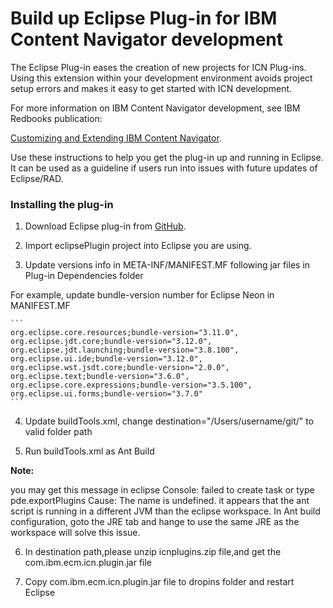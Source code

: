 # Build up Eclipse Plug-in for IBM Content Navigator development

The Eclipse Plug-in eases the creation of new projects for ICN Plug-ins. Using this extension within your development environment avoids project setup errors and makes it easy to get started with ICN development.

 For more information on IBM Content Navigator development, see IBM Redbooks publication:

[Customizing and Extending IBM Content Navigator](http://www.redbooks.ibm.com/Redbooks.nsf/RedpieceAbstracts/sg248055.html?Open).

Use these instructions to help you get the plug-in up and running in Eclipse. It can be used as a guideline if users run into issues with future updates of Eclipse/RAD.

### Installing the plug-in

1. Download Eclipse plug-in from [GitHub](https://github.com/ibm-ecm/ibm-content-navigator-samples/tree/master/eclipsePlugin).

2. Import eclipsePlugin project into Eclipse you are using.

3. Update versions info in META-INF/MANIFEST.MF following jar files in Plug-in Dependencies folder

For example, update bundle-version number for Eclipse Neon in MANIFEST.MF
   
    ```
    org.eclipse.core.resources;bundle-version="3.11.0",
    org.eclipse.jdt.core;bundle-version="3.12.0",
    org.eclipse.jdt.launching;bundle-version="3.8.100",
    org.eclipse.ui.ide;bundle-version="3.12.0",
    org.eclipse.wst.jsdt.core;bundle-version="2.0.0",
    org.eclipse.text;bundle-version="3.6.0",
    org.eclipse.core.expressions;bundle-version="3.5.100",
    org.eclipse.ui.forms;bundle-version="3.7.0"
    ```
    
4. Update buildTools.xml, change destination="/Users/username/git/"  to valid folder path

5. Run buildTools.xml as Ant Build

**Note:**

you may get this message in eclipse Console: failed to create task or type pde.exportPlugins Cause: The name is undefined.
it appears that the ant script is running in a different JVM than the eclipse workspace.
In Ant build configuration, goto the JRE tab and hange to use the same JRE as the workspace will solve this issue.

6. In destination path,please unzip icnplugins.zip file,and get the com.ibm.ecm.icn.plugin.jar file 


7. Copy com.ibm.ecm.icn.plugin.jar file to dropins folder and restart Eclipse
